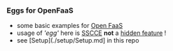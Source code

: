 
### Eggs for OpenFaaS

* some basic examples for [Open FaaS](https://www.openfaas.com/)
* usage of *'egg'* here is [SSCCE](http://sscce.org/) **not** a [hidden feature](https://en.wikipedia.org/wiki/Easter_egg_(media)) !
* see [Setup](./setup/Setup.md] in this repo
